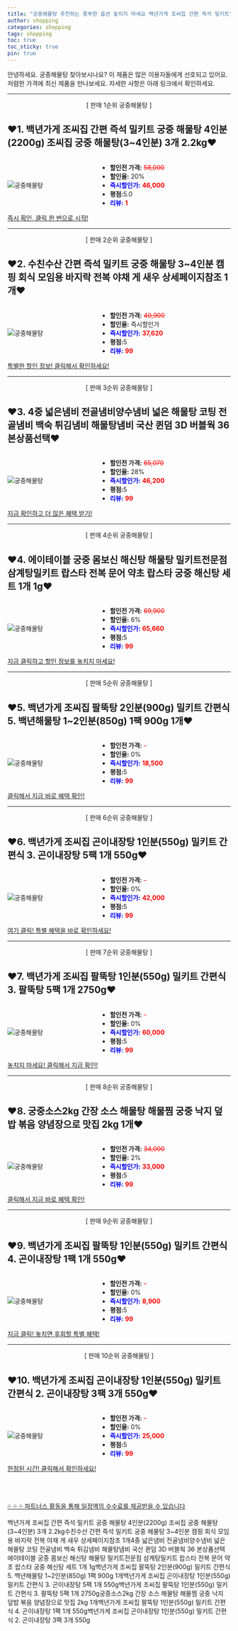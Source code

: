```yaml
---
title: "궁중해물탕 추천하는 풍부한 옵션 놓치지 마세요 백년가게 조씨집 간편 즉석 밀키트"
author: shopping
categories: shopping
tags: shopping
toc: true
toc_sticky: true
pin: true
---
```

안녕하세요. 궁중해물탕 찾아보시나요? 이 제품은 많은 이용자들에게 선호되고 있어요. 저렴한 가격에 최신 제품을 만나보세요. 자세한 사항은 아래 링크에서 확인하세요.

---
<p class="toplist" style="margin: 0 auto; display: block; width: fit-content;">[ 판매 1순위 궁중해물탕 ]</p>

<h2><strong>❤️1. 백년가게 조씨집 간편 즉석 밀키트 궁중 해물탕 4인분(2200g) 조씨집 궁중 해물탕(3~4인분) 3개 2.2kg❤️</strong></h2>

<div style="display: flex; align-items: center;">
    <div style="flex: 0.4;">
        <img src="https://thumbnail6.coupangcdn.com/thumbnails/remote/230x230ex/image/vendor_inventory/ad77/641b9d8835928575c2cbc6b4d2d70a1d64c76feba449d4ab423693eb0610.jpg" alt="궁중해물탕" style="max-width: 100%;">
    </div>
    <div style="flex: 0.6; margin-left: 10px;">
        <ul>
            <li><strong>할인전 가격:</strong> <del style="color: red;">58,000</del></li>
            <li><strong>할인율:</strong> 20%</li>
            <li><span style='color:blue'><strong>즉시할인가:</strong></span> <span style='color:red'><strong>46,000</strong></span></li>
            <li><strong>평점:</strong>5.0</li>
            <li><span style='color:blue'><strong>리뷰:</strong></span> <span style='color:red'><strong>1</strong></span></li>
        </ul>
    </div>
</div>
<div class="center">
    <a href="https://selin100587.github.io?lptag=AF9450613&subid=githubio&pageKey=6616930707&traceid=V0-153&itemId=15028345905&vendorItemId=85390307524" class="myButton">
        즉시 확인, 클릭 한 번으로 시작!
    </a>
</div>


---
<p class="toplist" style="margin: 0 auto; display: block; width: fit-content;">[ 판매 2순위 궁중해물탕 ]</p>

<h2><strong>❤️2. 수친수산 간편 즉석 밀키트 궁중 해물탕 3~4인분 캠핑 회식 모임용 바지락 전복 야채 게 새우 상세페이지참조 1개❤️</strong></h2>

<div style="display: flex; align-items: center;">
    <div style="flex: 0.4;">
        <img src="https://thumbnail8.coupangcdn.com/thumbnails/remote/230x230ex/image/vendor_inventory/4409/82b2cb236b053eb7c681726b80a0004ccf36c666f72d8de9f628440e6158.jpg" alt="궁중해물탕" style="max-width: 100%;">
    </div>
    <div style="flex: 0.6; margin-left: 10px;">
        <ul>
            <li><strong>할인전 가격:</strong> <del style="color: red;">40,900</del></li>
            <li><strong>할인율:</strong> 즉시할인가</li>
            <li><span style='color:blue'><strong>즉시할인가:</strong></span> <span style='color:red'><strong>37,620</strong></span></li>
            <li><strong>평점:</strong>5</li>
            <li><span style='color:blue'><strong>리뷰:</strong></span> <span style='color:red'><strong>99</strong></span></li>
        </ul>
    </div>
</div>
<div class="center">
    <a href="https://selin100587.github.io?lptag=AF9450613&subid=githubio&pageKey=6713650003&traceid=V0-153&itemId=15594716731&vendorItemId=82813545226" class="myButton">
        특별한 할인 정보! 클릭해서 확인하세요!
    </a>
</div>


---
<p class="toplist" style="margin: 0 auto; display: block; width: fit-content;">[ 판매 3순위 궁중해물탕 ]</p>

<h2><strong>❤️3. 4중 넓은냄비 전골냄비양수냄비 넓은 해물탕 코팅 전골냄비 백숙 튀김냄비 해물탕냄비 국산 퀸덤 3D 버블웍 36 본상품선택❤️</strong></h2>

<div style="display: flex; align-items: center;">
    <div style="flex: 0.4;">
        <img src="https://thumbnail7.coupangcdn.com/thumbnails/remote/230x230ex/image/vendor_inventory/a90a/8fd85c4c96966b8f8cf2cb202aac21c8045b6c246050fb04bdaf78da4c4a.jpg" alt="궁중해물탕" style="max-width: 100%;">
    </div>
    <div style="flex: 0.6; margin-left: 10px;">
        <ul>
            <li><strong>할인전 가격:</strong> <del style="color: red;">65,070</del></li>
            <li><strong>할인율:</strong> 28%</li>
            <li><span style='color:blue'><strong>즉시할인가:</strong></span> <span style='color:red'><strong>46,200</strong></span></li>
            <li><strong>평점:</strong>5</li>
            <li><span style='color:blue'><strong>리뷰:</strong></span> <span style='color:red'><strong>99</strong></span></li>
        </ul>
    </div>
</div>
<div class="center">
    <a href="https://selin100587.github.io?lptag=AF9450613&subid=githubio&pageKey=8254321135&traceid=V0-153&itemId=23768483506&vendorItemId=90792784936" class="myButton">
        지금 확인하고 더 많은 혜택 받기!
    </a>
</div>


---
<p class="toplist" style="margin: 0 auto; display: block; width: fit-content;">[ 판매 4순위 궁중해물탕 ]</p>

<h2><strong>❤️4. 에이테이블 궁중 몸보신 해신탕 해물탕 밀키트전문점 삼계탕밀키트 랍스타 전복 문어 약초 랍스타 궁중 해신탕 세트 1개 1g❤️</strong></h2>

<div style="display: flex; align-items: center;">
    <div style="flex: 0.4;">
        <img src="https://thumbnail9.coupangcdn.com/thumbnails/remote/230x230ex/image/vendor_inventory/6912/9193ffe09df3e3f7b921da0d72c6dda4a0e1f25338ef4324af37ebc7f78e.jpg" alt="궁중해물탕" style="max-width: 100%;">
    </div>
    <div style="flex: 0.6; margin-left: 10px;">
        <ul>
            <li><strong>할인전 가격:</strong> <del style="color: red;">69,900</del></li>
            <li><strong>할인율:</strong> 6%</li>
            <li><span style='color:blue'><strong>즉시할인가:</strong></span> <span style='color:red'><strong>65,660</strong></span></li>
            <li><strong>평점:</strong>5</li>
            <li><span style='color:blue'><strong>리뷰:</strong></span> <span style='color:red'><strong>99</strong></span></li>
        </ul>
    </div>
</div>
<div class="center">
    <a href="https://selin100587.github.io?lptag=AF9450613&subid=githubio&pageKey=7542881361&traceid=V0-153&itemId=19833055135&vendorItemId=86934761848" class="myButton">
        지금 클릭하고 할인 정보를 놓치지 마세요!
    </a>
</div>


---
<p class="toplist" style="margin: 0 auto; display: block; width: fit-content;">[ 판매 5순위 궁중해물탕 ]</p>

<h2><strong>❤️5. 백년가게 조씨집 팔뚝탕 2인분(900g) 밀키트 간편식 5. 백년해물탕 1~2인분(850g) 1팩 900g 1개❤️</strong></h2>

<div style="display: flex; align-items: center;">
    <div style="flex: 0.4;">
        <img src="https://thumbnail9.coupangcdn.com/thumbnails/remote/230x230ex/image/vendor_inventory/37a0/fd2f81bfa7363de539703725b591c5746e36bb4eb762ef0a8cc8f9455eca.jpg" alt="궁중해물탕" style="max-width: 100%;">
    </div>
    <div style="flex: 0.6; margin-left: 10px;">
        <ul>
            <li><strong>할인전 가격:</strong> <del style="color: red;">-</del></li>
            <li><strong>할인율:</strong> 0%</li>
            <li><span style='color:blue'><strong>즉시할인가:</strong></span> <span style='color:red'><strong>18,500</strong></span></li>
            <li><strong>평점:</strong>5</li>
            <li><span style='color:blue'><strong>리뷰:</strong></span> <span style='color:red'><strong>99</strong></span></li>
        </ul>
    </div>
</div>
<div class="center">
    <a href="https://selin100587.github.io?lptag=AF9450613&subid=githubio&pageKey=7338496205&traceid=V0-153&itemId=18855826277&vendorItemId=85984985047" class="myButton">
        클릭해서 지금 바로 혜택 확인!
    </a>
</div>


---
<p class="toplist" style="margin: 0 auto; display: block; width: fit-content;">[ 판매 6순위 궁중해물탕 ]</p>

<h2><strong>❤️6. 백년가게 조씨집 곤이내장탕 1인분(550g) 밀키트 간편식 3. 곤이내장탕 5팩 1개 550g❤️</strong></h2>

<div style="display: flex; align-items: center;">
    <div style="flex: 0.4;">
        <img src="https://thumbnail9.coupangcdn.com/thumbnails/remote/230x230ex/image/vendor_inventory/ed4b/32f5d0cfa96a9e1be480b562872220bf9aa05f4c5c402193f622d88cfbf2.jpg" alt="궁중해물탕" style="max-width: 100%;">
    </div>
    <div style="flex: 0.6; margin-left: 10px;">
        <ul>
            <li><strong>할인전 가격:</strong> <del style="color: red;">-</del></li>
            <li><strong>할인율:</strong> 0%</li>
            <li><span style='color:blue'><strong>즉시할인가:</strong></span> <span style='color:red'><strong>42,000</strong></span></li>
            <li><strong>평점:</strong>5</li>
            <li><span style='color:blue'><strong>리뷰:</strong></span> <span style='color:red'><strong>99</strong></span></li>
        </ul>
    </div>
</div>
<div class="center">
    <a href="https://selin100587.github.io?lptag=AF9450613&subid=githubio&pageKey=7326569098&traceid=V0-153&itemId=18801438743&vendorItemId=85932207536" class="myButton">
        여기 클릭! 특별 혜택을 바로 확인하세요!
    </a>
</div>


---
<p class="toplist" style="margin: 0 auto; display: block; width: fit-content;">[ 판매 7순위 궁중해물탕 ]</p>

<h2><strong>❤️7. 백년가게 조씨집 팔뚝탕 1인분(550g) 밀키트 간편식 3. 팔뚝탕 5팩 1개 2750g❤️</strong></h2>

<div style="display: flex; align-items: center;">
    <div style="flex: 0.4;">
        <img src="https://thumbnail7.coupangcdn.com/thumbnails/remote/230x230ex/image/vendor_inventory/9398/41d2be629fe2a869377057f2b8ce0d72a643d6a32f2507c992ce8e4c772b.jpg" alt="궁중해물탕" style="max-width: 100%;">
    </div>
    <div style="flex: 0.6; margin-left: 10px;">
        <ul>
            <li><strong>할인전 가격:</strong> <del style="color: red;">-</del></li>
            <li><strong>할인율:</strong> 0%</li>
            <li><span style='color:blue'><strong>즉시할인가:</strong></span> <span style='color:red'><strong>60,000</strong></span></li>
            <li><strong>평점:</strong>5</li>
            <li><span style='color:blue'><strong>리뷰:</strong></span> <span style='color:red'><strong>99</strong></span></li>
        </ul>
    </div>
</div>
<div class="center">
    <a href="https://selin100587.github.io?lptag=AF9450613&subid=githubio&pageKey=7338489286&traceid=V0-153&itemId=18855797098&vendorItemId=85984957087" class="myButton">
        놓치지 마세요! 클릭해서 지금 확인!
    </a>
</div>


---
<p class="toplist" style="margin: 0 auto; display: block; width: fit-content;">[ 판매 8순위 궁중해물탕 ]</p>

<h2><strong>❤️8. 궁중소스2kg 간장 소스 해물탕 해물찜 궁중 낙지 덮밥 볶음 양념장으로 맛집 2kg 1개❤️</strong></h2>

<div style="display: flex; align-items: center;">
    <div style="flex: 0.4;">
        <img src="https://thumbnail10.coupangcdn.com/thumbnails/remote/230x230ex/image/vendor_inventory/1af4/988ccc43f48527ab8f0363d9eaa815d66fad89b2b317a0319147007b9449.jpeg" alt="궁중해물탕" style="max-width: 100%;">
    </div>
    <div style="flex: 0.6; margin-left: 10px;">
        <ul>
            <li><strong>할인전 가격:</strong> <del style="color: red;">34,000</del></li>
            <li><strong>할인율:</strong> 2%</li>
            <li><span style='color:blue'><strong>즉시할인가:</strong></span> <span style='color:red'><strong>33,000</strong></span></li>
            <li><strong>평점:</strong>5</li>
            <li><span style='color:blue'><strong>리뷰:</strong></span> <span style='color:red'><strong>99</strong></span></li>
        </ul>
    </div>
</div>
<div class="center">
    <a href="https://selin100587.github.io?lptag=AF9450613&subid=githubio&pageKey=6704430913&traceid=V0-153&itemId=15540564636&vendorItemId=82759740767" class="myButton">
        클릭해서 지금 바로 혜택 확인!
    </a>
</div>


---
<p class="toplist" style="margin: 0 auto; display: block; width: fit-content;">[ 판매 9순위 궁중해물탕 ]</p>

<h2><strong>❤️9. 백년가게 조씨집 팔뚝탕 1인분(550g) 밀키트 간편식 4. 곤이내장탕 1팩 1개 550g❤️</strong></h2>

<div style="display: flex; align-items: center;">
    <div style="flex: 0.4;">
        <img src="https://thumbnail7.coupangcdn.com/thumbnails/remote/230x230ex/image/vendor_inventory/9398/41d2be629fe2a869377057f2b8ce0d72a643d6a32f2507c992ce8e4c772b.jpg" alt="궁중해물탕" style="max-width: 100%;">
    </div>
    <div style="flex: 0.6; margin-left: 10px;">
        <ul>
            <li><strong>할인전 가격:</strong> <del style="color: red;">-</del></li>
            <li><strong>할인율:</strong> 0%</li>
            <li><span style='color:blue'><strong>즉시할인가:</strong></span> <span style='color:red'><strong>8,900</strong></span></li>
            <li><strong>평점:</strong>5</li>
            <li><span style='color:blue'><strong>리뷰:</strong></span> <span style='color:red'><strong>99</strong></span></li>
        </ul>
    </div>
</div>
<div class="center">
    <a href="https://selin100587.github.io?lptag=AF9450613&subid=githubio&pageKey=7338489286&traceid=V0-153&itemId=18855797087&vendorItemId=85984957039" class="myButton">
        지금 클릭! 놓치면 후회할 특별 혜택!
    </a>
</div>


---
<p class="toplist" style="margin: 0 auto; display: block; width: fit-content;">[ 판매 10순위 궁중해물탕 ]</p>

<h2><strong>❤️10. 백년가게 조씨집 곤이내장탕 1인분(550g) 밀키트 간편식 2. 곤이내장탕 3팩 3개 550g❤️</strong></h2>

<div style="display: flex; align-items: center;">
    <div style="flex: 0.4;">
        <img src="https://thumbnail9.coupangcdn.com/thumbnails/remote/230x230ex/image/vendor_inventory/ed4b/32f5d0cfa96a9e1be480b562872220bf9aa05f4c5c402193f622d88cfbf2.jpg" alt="궁중해물탕" style="max-width: 100%;">
    </div>
    <div style="flex: 0.6; margin-left: 10px;">
        <ul>
            <li><strong>할인전 가격:</strong> <del style="color: red;">-</del></li>
            <li><strong>할인율:</strong> 0%</li>
            <li><span style='color:blue'><strong>즉시할인가:</strong></span> <span style='color:red'><strong>25,000</strong></span></li>
            <li><strong>평점:</strong>5</li>
            <li><span style='color:blue'><strong>리뷰:</strong></span> <span style='color:red'><strong>99</strong></span></li>
        </ul>
    </div>
</div>
<div class="center">
    <a href="https://selin100587.github.io?lptag=AF9450613&subid=githubio&pageKey=7326569098&traceid=V0-153&itemId=18801438732&vendorItemId=85932207505" class="myButton">
        한정된 시간! 클릭해서 확인하세요!
    </a>
</div>

<br><br><br>[💦 💦 💦 파트너스 활동을 통해 일정액의 수수료를 제공받을 수 있습니다](https://link.coupang.com/a/bcpT2c)<br><br>백년가게 조씨집 간편 즉석 밀키트 궁중 해물탕 4인분(2200g) 조씨집 궁중 해물탕(3~4인분) 3개 2.2kg수친수산 간편 즉석 밀키트 궁중 해물탕 3~4인분 캠핑 회식 모임용 바지락 전복 야채 게 새우 상세페이지참조 1개4중 넓은냄비 전골냄비양수냄비 넓은 해물탕 코팅 전골냄비 백숙 튀김냄비 해물탕냄비 국산 퀸덤 3D 버블웍 36 본상품선택에이테이블 궁중 몸보신 해신탕 해물탕 밀키트전문점 삼계탕밀키트 랍스타 전복 문어 약초 랍스타 궁중 해신탕 세트 1개 1g백년가게 조씨집 팔뚝탕 2인분(900g) 밀키트 간편식 5. 백년해물탕 1~2인분(850g) 1팩 900g 1개백년가게 조씨집 곤이내장탕 1인분(550g) 밀키트 간편식 3. 곤이내장탕 5팩 1개 550g백년가게 조씨집 팔뚝탕 1인분(550g) 밀키트 간편식 3. 팔뚝탕 5팩 1개 2750g궁중소스2kg 간장 소스 해물탕 해물찜 궁중 낙지 덮밥 볶음 양념장으로 맛집 2kg 1개백년가게 조씨집 팔뚝탕 1인분(550g) 밀키트 간편식 4. 곤이내장탕 1팩 1개 550g백년가게 조씨집 곤이내장탕 1인분(550g) 밀키트 간편식 2. 곤이내장탕 3팩 3개 550g